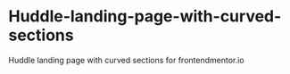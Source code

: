 # Huddle-landing-page-with-curved-sections
Huddle landing page with curved sections for frontendmentor.io
